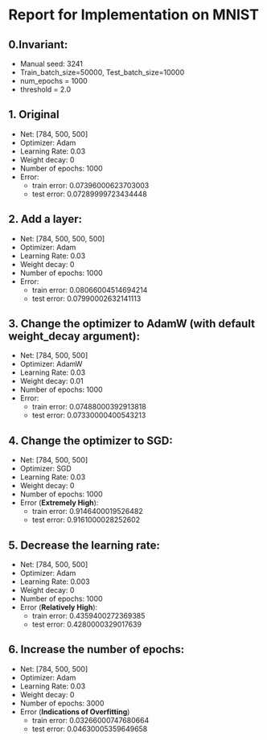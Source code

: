 # Report for Implementation on MNIST

## 0.Invariant:
- Manual seed: 3241
- Train_batch_size=50000, Test_batch_size=10000
- num_epochs = 1000
- threshold = 2.0

## 1. Original
- Net: [784, 500, 500]
- Optimizer: Adam
- Learning Rate: 0.03
- Weight decay: 0
- Number of epochs: 1000
- Error:
    - train error: 0.07396000623703003
    - test error: 0.07289999723434448

## 2. Add a layer:
- Net: [784, 500, 500, 500]
- Optimizer: Adam
- Learning Rate: 0.03
- Weight decay: 0
- Number of epochs: 1000
- Error:
    - train error: 0.08066004514694214
    - test error: 0.07990002632141113

## 3. Change the optimizer to AdamW (with default weight_decay argument):
- Net: [784, 500, 500]
- Optimizer: AdamW
- Learning Rate: 0.03
- Weight decay: 0.01
- Number of epochs: 1000
- Error:
    - train error: 0.07488000392913818
    - test error: 0.07330000400543213

## 4. Change the optimizer to SGD:
- Net: [784, 500, 500]
- Optimizer: SGD
- Learning Rate: 0.03
- Weight decay: 0
- Number of epochs: 1000
- Error (**Extremely High**):
    - train error: 0.9146400019526482
    - test error: 0.9161000028252602

## 5. Decrease the learning rate:
- Net: [784, 500, 500]
- Optimizer: Adam
- Learning Rate: 0.003
- Weight decay: 0
- Number of epochs: 1000
- Error (**Relatively High**):
    - train error: 0.4359400272369385
    - test error: 0.4280000329017639

## 6. Increase the number of epochs:
- Net: [784, 500, 500]
- Optimizer: Adam
- Learning Rate: 0.03
- Weight decay: 0
- Number of epochs: 3000
- Error (**Indications of Overfitting**)
    - train error: 0.03266000747680664
    - test error: 0.04630005359649658








